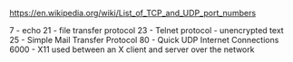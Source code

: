 https://en.wikipedia.org/wiki/List_of_TCP_and_UDP_port_numbers

7 - echo
21 - file transfer protocol
23 - Telnet protocol - unencrypted text
25 - Simple Mail Transfer Protocol
80 - Quick UDP Internet Connections
6000 - X11 used between an X client and server over the network
